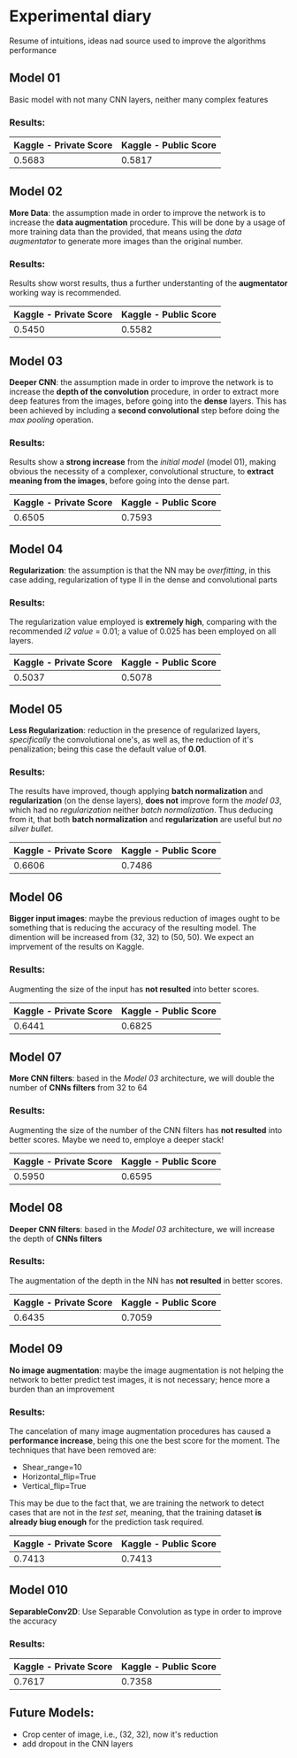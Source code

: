 # Experimental diary
Resume of intuitions, ideas nad source used to improve the algorithms performance


## Model 01
Basic model with not many CNN layers, neither many complex features

### Results:
| Kaggle - Private Score  | Kaggle - Public Score  |  
|---|---|
|  0.5683 |  0.5817  |


## Model 02
__More Data__: the assumption made in order to improve the network is to increase the __data augmentation__ procedure.
This will be done by a usage of more training data than the provided, that means using the _data augmentator_
to generate more images than the original number.
 
### Results: 
Results show worst results, thus a further understanting of the __augmentator__ working way is recommended.

| Kaggle - Private Score  | Kaggle - Public Score  |  
|---|---|
|  0.5450 |  0.5582  |


## Model 03
__Deeper CNN__: the assumption made in order to improve the network is to increase the __depth of the convolution__ 
procedure, in order to extract more deep features from the images, before going into the __dense__ layers. 
This has been achieved by including a __second convolutional__ step before doing the _max pooling_ operation.
 
### Results: 
Results show a __strong increase__ from the _initial model_ (model 01), making obvious the necessity of a complexer,
convolutional structure, to __extract meaning from the images__, before going into the dense part. 

| Kaggle - Private Score  | Kaggle - Public Score  |  
|---|---|
|  0.6505 |  0.7593  |


## Model 04
__Regularization__: the assumption is that the NN may be _overfitting_, in this case adding, regularization of
type II in the dense and convolutional parts

### Results:
The regularization value employed is __extremely high__, comparing with the recommended _l2 value_ = 0.01; a value
of 0.025 has been employed on all layers.

| Kaggle - Private Score  | Kaggle - Public Score  |  
|---|---|
|  0.5037 |  0.5078  |


## Model 05
__Less Regularization__: reduction in the presence of regularized layers, _specifically_ the convolutional one's,
as well as, the reduction of it's penalization; being this case the default value of __0.01__.

### Results:
The results have improved, though applying __batch normalization__ and __regularization__ (on the dense layers), 
__does not__ improve form the _model 03_, which had no _regularization_ neither _batch normalization_. Thus deducing
from it, that both __batch normalization__ and __regularization__ are useful but _no silver bullet_.

| Kaggle - Private Score  | Kaggle - Public Score  |  
|---|---|
|  0.6606 | 0.7486  |


## Model 06
__Bigger input images__: maybe the previous reduction of images ought to be something that is reducing the accuracy of 
the resulting model. The dimention will be increased from (32, 32) to (50, 50). We expect an imprvement of the results
on Kaggle.

### Results:
Augmenting the size of the input has __not resulted__ into better scores. 

| Kaggle - Private Score  | Kaggle - Public Score  |  
|---|---|
|  0.6441 | 0.6825  |


## Model 07
__More CNN filters__: based in the _Model 03_ architecture, we will double the number of __CNNs filters__ from
32 to 64

### Results:
Augmenting the size of the number of the CNN filters  has __not resulted__ into better scores. Maybe we need to,
employe a deeper stack!

| Kaggle - Private Score  | Kaggle - Public Score  |  
|---|---|
|  0.5950 | 0.6595  |


## Model 08
__Deeper CNN filters__: based in the _Model 03_ architecture, we will increase the depth of __CNNs filters__ 

### Results:
The augmentation of the depth in the NN has __not resulted__ in better scores.

| Kaggle - Private Score  | Kaggle - Public Score  |  
|---|---|
|  0.6435 | 0.7059  |


## Model 09
__No image augmentation__: maybe the image augmentation is not helping the network to better predict test images,
it is not necessary; hence more a burden than an improvement

### Results: 
 The  cancelation of many image augmentation procedures has caused a __performance increase__, being this one the best
 score for the moment. The techniques that have been removed are: 
   - Shear_range=10
   - Horizontal_flip=True
   - Vertical_flip=True

This may be due to the fact that, we are training the network to detect cases that are not in the _test set_, meaning, 
that the training dataset __is already biug enough__ for the prediction task required.  

| Kaggle - Private Score  | Kaggle - Public Score  |  
|---|---|
|  0.7413 | 0.7413  |


## Model 010
__SeparableConv2D__: Use Separable Convolution as type in order to improve the accuracy

### Results: 
 | Kaggle - Private Score  | Kaggle - Public Score  |  
|---|---|
|  0.7617 | 0.7358  |


## Future Models:
 - Crop center of image, i.e., (32, 32), now it's reduction
 - add dropout in the CNN layers